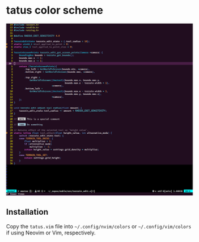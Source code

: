 # tatus color scheme

![Preview screenshot](preview.png)

## Installation
Copy the `tatus.vim` file into `~/.config/nvim/colors` or `~/.config/vim/colors` if using Neovim or Vim, respectively.
